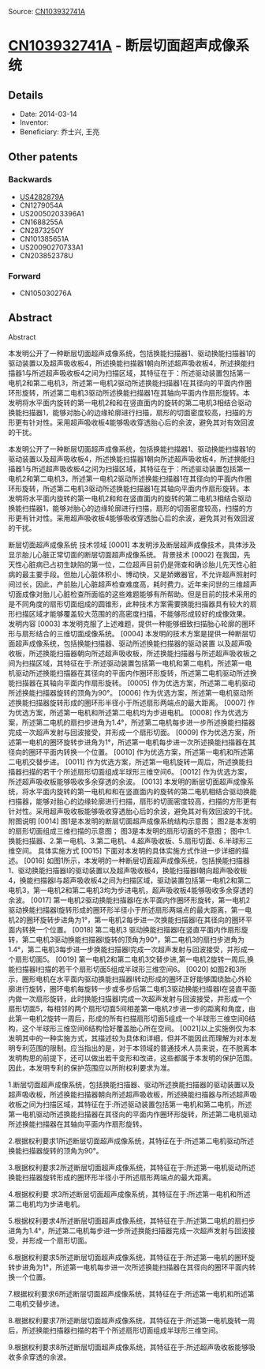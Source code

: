 Source: [CN103932741A](https://patents.google.com/patent/CN103932741A)

# [CN103932741A](CN103932741A.md) - 断层切面超声成像系统

## Details

* Date: 2014-03-14
* Inventor: 
* Beneficiary: 乔士兴, 王亮

## Other patents

### Backwards
 * [US4282879A](US4282879A.md)
 * CN1279054A
 * US20050203396A1
 * CN1688255A
 * CN2873250Y
 * CN101385651A
 * US20090270733A1
 * CN203852378U
### Forward
 * CN105030276A
## Abstract

Abstract

本发明公开了一种断层切面超声成像系统，包括换能扫描器1、驱动换能扫描器1的驱动装置以及超声吸收板4，所述换能扫描器1朝向所述超声吸收板4，所述换能扫描器1与所述超声吸收板4之间为扫描区域，其特征在于：所述驱动装置包括第一电机2和第二电机3，所述第一电机2驱动所述换能扫描器1在其径向的平面内作圈环形旋转，所述第二电机3驱动所述换能扫描器1在其轴向平面内作扇形旋转。本发明将水平面内旋转的第一电机2和和在竖直面内的旋转的第二电机3相结合驱动换能扫描器1，能够对胎心的边缘轮廓进行扫描，扇形的切面密度较高，扫描的方形更有针对性。采用超声吸收板4能够吸收穿透胎心后的余波，避免其对有效回波的干扰。



本发明公开了一种断层切面超声成像系统，包括换能扫描器1、驱动换能扫描器1的驱动装置以及超声吸收板4，所述换能扫描器1朝向所述超声吸收板4，所述换能扫描器1与所述超声吸收板4之间为扫描区域，其特征在于：所述驱动装置包括第一电机2和第二电机3，所述第一电机2驱动所述换能扫描器1在其径向的平面内作圈环形旋转，所述第二电机3驱动所述换能扫描器1在其轴向平面内作扇形旋转。本发明将水平面内旋转的第一电机2和和在竖直面内的旋转的第二电机3相结合驱动换能扫描器1，能够对胎心的边缘轮廓进行扫描，扇形的切面密度较高，扫描的方形更有针对性。采用超声吸收板4能够吸收穿透胎心后的余波，避免其对有效回波的干扰。

断层切面超声成像系统
技术领域
[0001]	本发明涉及断层超声成像技术，具体涉及显示胎儿心脏正常切面的断层切面超声成像系统。
背景技术
[0002]	在我国，先天性心脏病已占初生缺陷的第一位，二位超声目前仍是筛查和确诊胎儿先天性心脏病的最主要手段。但胎儿心脏体积小、博动快，又是娇嫩器官，不允许超声照射时间过长，因此，产前胎儿心脏超声检查难度高，耗时费力。近年来问世的三维超声切面成像对胎儿心脏检查所面临的这些难题能够有所帮助。但是目前的技术采用的是不同角度的扇形切面组成的圆锥形，此种技术方案需要换能扫描器具有较大的扇形扫描区域才能够覆盖较大范围的的高密度扫描，不能够形成较好的成像效果。
发明内容
[0003]	本发明克服了上述难题，提供一种能够细致扫描胎心轮廓的圈环形与扇形结合的三维切面成像系统。
[0004]	本发明的技术方案是提供一种断层切面超声成像系统，包括换能扫描器、驱动所述换能扫描器的驱动装置 以及超声吸收板，所述换能扫描器朝向所述超声吸收板，所述换能扫描器与所述超声吸收板之间为扫描区域，其特征在于:所述驱动装置包括第一电机和第二电机，所述第一电机驱动所述换能扫描器在其径向的平面内作圈环形旋转，所述第二电机驱动所述换能扫描器在其轴向平面内作扇形旋转。
[0005]	作为优选方案，所述第二电机驱动所述换能扫描器旋转的顶角为90°。
[0006]	作为优选方案，所述第一电机驱动所述换能扫描器旋转形成的圈环形半径小于所述扇形两端点的最大距离。
[0007]	作为优选方案，所述第一电机和所述第二电机均为步进电机。
[0008]	作为优选方案，所述第二电机的扇扫步进角为1.4°，所述第二电机每步进一步所述换能扫描器完成一次超声发射与回波接受，并形成一个扇形切面。
[0009]	作为优选方案，所述第一电机的圈环旋转步进角为1°，所述第一电机每步进一次所述换能扫描器在其径向的圈环平面内转换一个位置。
[0010]	作为优选方案，所述第一电机和所述第二电机交替步进。
[0011]	作为优选方案，所述第一电机旋转一周后，所述换能扫描器扫描的若干个所述扇形切面组成半球形三维空间6。
[0012]	作为优选方案，所述超声吸收板能够吸收多余穿透的余波。
[0013]	本发明的断层切面超声成像系统，将水平面内旋转的第一电机和和在竖直面内的旋转的第二电机相结合驱动换能扫描器，能够对胎心的边缘轮廓进行扫描，扇形的切面密度较高，扫描的方形更有针对性。采用超声吸收板能够吸收穿透胎心后的余波，避免其对有效回波的干扰。附图说明
[0014]	图1是本发明的断层切面超声成像系统结构示意图；
  图2是本发明的扇形切面组成三维扫描的示意图；
  图3是本发明的扇形切面的不意图；
  图中:1.换能扫描器、2.第一电机、3.第二电机、4.超声吸收板、5.扇形切面、6.半球形三维空间。
具体实施方式
[0015]	下面对本发明的具体实施方式作进一步详细的描述。
[0016]	如图1所示，本发明的一种断层切面超声成像系统，包括换能扫描器1、驱动换能扫描器I的驱动装置以及超声吸收板4，换能扫描器I朝向超声吸收板4，换能扫描器I与超声吸收板4之间为扫描区域，驱动装置包括第一电机2和第二电机3，第一电机2和第二电机3均为步进电机，超声吸收板4能够吸收多余穿透的余波。
[0017]	第一电机2驱动换能扫描器I在水平面内作圈环形旋转，第一电机2驱动换能扫描器I旋转形成的圈环形半径小于所述扇形两端点的最大距离，第一电机2的圈环旋转步进角为1°，第一电机2每步进一次换能扫描器I在其径向的圈环平面内转换一个位置。
[0018]	第二电机3 驱动换能扫描器I在竖直平面内作扇形旋转，第二电机3驱动换能扫描器I旋转的顶角为90°，第二电机3的扇扫步进角为1.4°，第二电机3每步进一步换能扫描器I完成一次超声发射与回波接受，并形成一个扇形切面5。
[0019]	第一电机2和第二电机3交替步进,第一电机2旋转一周后,换能扫描器I扫描的若干个扇形切面5组成半球形三维空间6。
[0020]	如图2和3所示，圈形电机在水平面内驱动换能扫描器I转动形成的圈环正好能够围绕胎心外轮廓进行旋转，圈环电机每旋转一步或多步后第二电机3驱动换能扫描器I在竖直平面内做一次扇形旋转，此时换能扫描器I完成一次超声发射与回波接受，并形成一个扇形切面5，每相邻的两个扇形切面5间相差第一电机2步进一步的距离和角度，由此第一电机2旋转一周后，形成的所有扫描扇形切面5组成一个半球形三维空间6结构，这个半球形三维空间6结构恰好覆盖胎心所在空间。
[0021]以上实施例仅为本发明其中的一种实施方式，其描述较为具体和详细，但并不能因此而理解为对本发明专利范围的限制。应当指出的是，对于本领域的普通技术人员来说，在不脱离本发明构思的前提下，还可以做出若干变形和改进，这些都属于本发明的保护范围。因此，本发明专利的保护范围应以所附权利要求为准。

1.断层切面超声成像系统，包括换能扫描器、驱动所述换能扫描器的驱动装置以及超声吸收板，所述换能扫描器朝向所述超声吸收板，所述换能扫描器与所述超声吸收板之间为扫描区域，其特征在于:所述驱动装置包括第一电机和第二电机，所述第一电机驱动所述换能扫描器在其径向的平面内作圈环形旋转，所述第二电机驱动所述换能扫描器在其轴向平面内作扇形旋转。

  
2.根据权利要求1所述断层切面超声成像系统，其特征在于:所述第二电机驱动所述换能扫描器旋转的顶角为90°。

  
3.根据权利要求2所述断层切面超声成像系统，其特征在于:所述第一电机驱动所述换能扫描器旋转形成的圈环形半径小于所述扇形两端点的最大距离。

  
4.根据权利要 求3所述断层切面超声成像系统，其特征在于:所述第一电机和所述第二电机均为步进电机。

  
5.根据权利要求4所述断层切面超声成像系统，其特征在于:所述第二电机的扇扫步进角为1.4°，所述第二电机每步进一步所述换能扫描器完成一次超声发射与回波接受，并形成一个扇形切面。

  
6.根据权利要求5所述断层切面超声成像系统，其特征在于:所述第一电机的圈环旋转步进角为1°，所述第一电机每步进一次所述换能扫描器在其径向的圈环平面内转换一个位置。

  
7.根据权利要求6所述断层切面超声成像系统，其特征在于:所述第一电机和所述第二电机交替步进。

  
8.根据权利要求7所述断层切面超声成像系统，其特征在于:所述第一电机旋转一周后，所述换能扫描器扫描的若干个所述扇形切面组成半球形三维空间。

  
9.根据权利要求8所述断层切面超声成像系统，其特征在于:所述超声吸收板能够吸收多余穿透的余波。